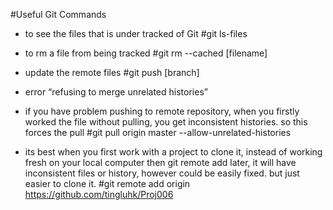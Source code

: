 #Useful Git Commands

- to see the files that is under tracked of Git
#git ls-files

- to rm a file from being tracked
#git rm --cached [filename]

- update the remote files
#git push [branch]

* error “refusing to merge unrelated histories”
- if you have problem pushing to remote repository, when you firstly worked the file without pulling, you get inconsistent histories. so this forces the pull
#git pull origin master --allow-unrelated-histories


- its best when you first work with a project to clone it, instead of working fresh on your local computer then git remote add later, it will have inconsistent files or history, however could be easily fixed. but just easier to clone it.
#git remote add origin https://github.com/tingluhk/Proj006
